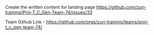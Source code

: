 Create the written content for landing page	https://github.com/zuri-training/Proj-T_C_Gen-Team-74/issues/33



Team Github Link - https://github.com/orgs/zuri-training/teams/proj-t_c_gen-team-74/